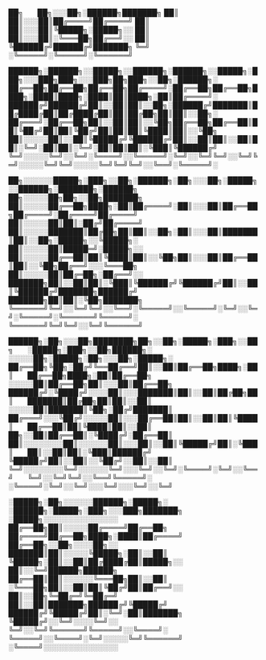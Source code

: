 
██╗  ██╗░░░██╗░██████╗███████╗
██║  ██║░░░██║██╔════╝██╔════╝
██║  ██║░░░██║╚█████╗░█████╗░░
██║  ██║░░░██║░╚═══██╗██╔══╝░░
██║  ╚██████╔╝██████╔╝███████╗
╚═╝  ░╚═════╝░╚═════╝░╚══════╝

██████╗░██████╗░░█████╗░░██████╗░██████╗░░█████╗░███╗░░░███╗███╗░░░███╗██╗███╗░░██╗░██████╗░
██╔══██╗██╔══██╗██╔══██╗██╔════╝░██╔══██╗██╔══██╗████╗░████║████╗░████║██║████╗░██║██╔════╝░
██████╔╝██████╔╝██║░░██║██║░░██╗░██████╔╝███████║██╔████╔██║██╔████╔██║██║██╔██╗██║██║░░██╗░
██╔═══╝░██╔══██╗██║░░██║██║░░╚██╗██╔══██╗██╔══██║██║╚██╔╝██║██║╚██╔╝██║██║██║╚████║██║░░╚██╗
██║░░░░░██║░░██║╚█████╔╝╚██████╔╝██║░░██║██║░░██║██║░╚═╝░██║██║░╚═╝░██║██║██║░╚███║╚██████╔╝
╚═╝░░░░░╚═╝░░╚═╝░╚════╝░░╚═════╝░╚═╝░░╚═╝╚═╝░░╚═╝╚═╝░░░░░╚═╝╚═╝░░░░░╚═╝╚═╝╚═╝░░╚══╝░╚═════╝░

██╗░░░░░░█████╗░███╗░░██╗░██████╗░██╗░░░██╗░█████╗░░██████╗░███████╗░██████╗  ██╗░░░░░██╗██╗░░██╗███████╗
██║░░░░░██╔══██╗████╗░██║██╔════╝░██║░░░██║██╔══██╗██╔════╝░██╔════╝██╔════╝  ██║░░░░░██║██║░██╔╝██╔════╝
██║░░░░░███████║██╔██╗██║██║░░██╗░██║░░░██║███████║██║░░██╗░█████╗░░╚█████╗░  ██║░░░░░██║█████═╝░█████╗░░
██║░░░░░██╔══██║██║╚████║██║░░╚██╗██║░░░██║██╔══██║██║░░╚██╗██╔══╝░░░╚═══██╗  ██║░░░░░██║██╔═██╗░██╔══╝░░
███████╗██║░░██║██║░╚███║╚██████╔╝╚██████╔╝██║░░██║╚██████╔╝███████╗██████╔╝  ███████╗██║██║░╚██╗███████╗
╚══════╝╚═╝░░╚═╝╚═╝░░╚══╝░╚═════╝░░╚═════╝░╚═╝░░╚═╝░╚═════╝░╚══════╝╚═════╝░  ╚══════╝╚═╝╚═╝░░╚═╝╚══════╝

██████╗░██╗░░░██╗████████╗██╗░░██╗░█████╗░███╗░░██╗  ░█████╗░███╗░░██╗██████╗░  ░░░░░██╗░█████╗░██╗░░░██╗░█████╗░
██╔══██╗╚██╗░██╔╝╚══██╔══╝██║░░██║██╔══██╗████╗░██║  ██╔══██╗████╗░██║██╔══██╗  ░░░░░██║██╔══██╗██║░░░██║██╔══██╗
██████╔╝░╚████╔╝░░░░██║░░░███████║██║░░██║██╔██╗██║  ███████║██╔██╗██║██║░░██║  ░░░░░██║███████║╚██╗░██╔╝███████║
██╔═══╝░░░╚██╔╝░░░░░██║░░░██╔══██║██║░░██║██║╚████║  ██╔══██║██║╚████║██║░░██║  ██╗░░██║██╔══██║░╚████╔╝░██╔══██║
██║░░░░░░░░██║░░░░░░██║░░░██║░░██║╚█████╔╝██║░╚███║  ██║░░██║██║░╚███║██████╔╝  ╚█████╔╝██║░░██║░░╚██╔╝░░██║░░██║
╚═╝░░░░░░░░╚═╝░░░░░░╚═╝░░░╚═╝░░╚═╝░╚════╝░╚═╝░░╚══╝  ╚═╝░░╚═╝╚═╝░░╚══╝╚═════╝░  ░╚════╝░╚═╝░░╚═╝░░░╚═╝░░░╚═╝░░╚═╝

░█████╗░██╗░░░░░░██████╗░█████╗░  ░██████╗░█████╗░███╗░░░███╗███████╗  ░█████╗░░░░░░░░░░░░░░░
██╔══██╗██║░░░░░██╔════╝██╔══██╗  ██╔════╝██╔══██╗████╗░████║██╔════╝  ██╔══██╗░░██╗░░░░██╗░░
███████║██║░░░░░╚█████╗░██║░░██║  ╚█████╗░██║░░██║██╔████╔██║█████╗░░  ██║░░╚═╝██████╗██████╗
██╔══██║██║░░░░░░╚═══██╗██║░░██║  ░╚═══██╗██║░░██║██║╚██╔╝██║██╔══╝░░  ██║░░██╗╚═██╔═╝╚═██╔═╝
██║░░██║███████╗██████╔╝╚█████╔╝  ██████╔╝╚█████╔╝██║░╚═╝░██║███████╗  ╚█████╔╝░░╚═╝░░░░╚═╝░░
╚═╝░░╚═╝╚══════╝╚═════╝░░╚════╝░  ╚═════╝░░╚════╝░╚═╝░░░░░╚═╝╚══════╝  ░╚════╝░░░░░░░░░░░░░░░
